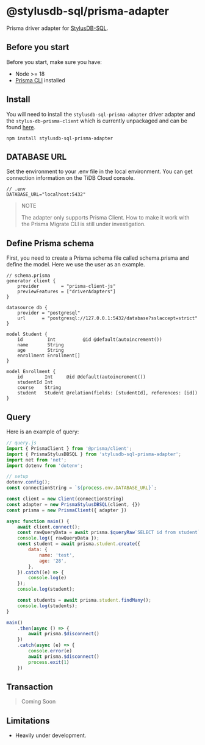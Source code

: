 # @stylusdb-sql/prisma-adapter

Prisma driver adapter for [StylusDB-SQL](https://github.com/ChakshuGautam/stylusdb-sql).

## Before you start

Before you start, make sure you have:

- Node >= 18
- [Prisma CLI](https://www.prisma.io/docs/concepts/components/prisma-cli) installed

## Install

You will need to install the `stylusdb-sql-prisma-adapter` driver adapter and the `stylus-db-prisma-client` which is currently unpackaged and can be found [here](./../../examples/prisma/client.js).

```
npm install stylusdb-sql-prisma-adapter
```

## DATABASE URL

Set the environment to your .env file in the local environment. You can get connection information on the TiDB Cloud console.

```env
// .env
DATABASE_URL="localhost:5432"
```

> NOTE
> 
> The adapter only supports Prisma Client. How to make it work with the Prisma Migrate CLI is still under investigation.

## Define Prisma schema

First, you need to create a Prisma schema file called schema.prisma and define the model. Here we use the user as an example.

```prisma
// schema.prisma
generator client {
    provider        = "prisma-client-js"
    previewFeatures = ["driverAdapters"]
}

datasource db {
    provider = "postgresql"
    url      = "postgresql://127.0.0.1:5432/database?sslaccept=strict"
}

model Student {
    id         Int          @id @default(autoincrement())
    name       String
    age        String
    enrollment Enrollment[]
}

model Enrollment {
    id        Int     @id @default(autoincrement())
    studentId Int
    course    String
    student   Student @relation(fields: [studentId], references: [id])
}
```

## Query

Here is an example of query:

```js
// query.js
import { PrismaClient } from '@prisma/client';
import { PrismaStylusDBSQL } from 'stylusdb-sql-prisma-adapter';
import net from 'net';
import dotenv from 'dotenv';

// setup
dotenv.config();
const connectionString = `${process.env.DATABASE_URL}`;

const client = new Client(connectionString)
const adapter = new PrismaStylusDBSQL(client, {})
const prisma = new PrismaClient({ adapter })

async function main() {
    await client.connect();
    const rawQueryData = await prisma.$queryRaw`SELECT id from student`;
    console.log({ rawQueryData });
    const student = await prisma.student.create({
        data: {
            name: 'test',
            age: '28',
        },
    }).catch((e) => {
        console.log(e)
    });
    console.log(student);

    const students = await prisma.student.findMany();
    console.log(students);
}

main()
    .then(async () => {
        await prisma.$disconnect()
    })
    .catch(async (e) => {
        console.error(e)
        await prisma.$disconnect()
        process.exit(1)
    })

```

## Transaction
> Coming Soon

## Limitations

- Heavily under development.
